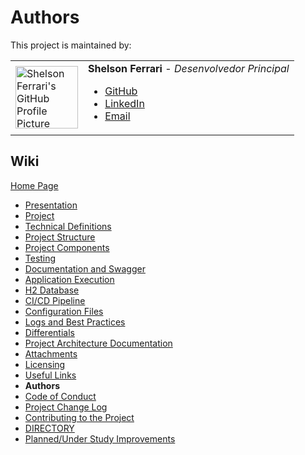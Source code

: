 # Authors

This project is maintained by:

|   |   |
|---|---|
| <img src="https://avatars.githubusercontent.com/u/5073958?v=4" alt="Shelson Ferrari's GitHub Profile Picture" width="100" height="100"> | **Shelson Ferrari** - *Desenvolvedor Principal*<br><ul><li><a href="https://github.com/java_base">GitHub</a></li><li><a href="https://www.linkedin.com/in/shelson/">LinkedIn</a></li><li><a href="mailto:shelson@gmail.com">Email</a></li></ul> |

## Wiki

[Home Page](/README.md)

- [Presentation](https://github.com/java_base/sognisport/wiki/presentation)
- [Project](https://github.com/java_base/sognisport/wiki/project)
- [Technical Definitions](https://github.com/java_base/sognisport/wiki/technical-definitions)
- [Project Structure](https://github.com/java_base/sognisport/wiki/project-structure)
- [Project Components](https://github.com/java_base/sognisport/wiki/project-components)
- [Testing](https://github.com/java_base/sognisport/wiki/testing)
- [Documentation and Swagger](https://github.com/java_base/sognisport/wiki/documentation-and-swagger)
- [Application Execution](https://github.com/java_base/sognisport/wiki/application-execution)
- [H2 Database](https://github.com/java_base/sognisport/wiki/h2-database)
- [CI/CD Pipeline](https://github.com/java_base/sognisport/wiki/ci-cd-pipeline)
- [Configuration Files](https://github.com/java_base/sognisport/wiki/configuration-files)
- [Logs and Best Practices](https://github.com/java_base/sognisport/wiki/logs-and-best-practices)
- [Differentials](https://github.com/java_base/sognisport/wiki/differentials)
- [Project Architecture Documentation](https://github.com/java_base/sognisport/wiki/architecture)
- [Attachments](https://github.com/java_base/sognisport/wiki/attachments)
- [Licensing](https://github.com/java_base/sognisport/wiki/licensing)
- [Useful Links](https://github.com/java_base/sognisport/wiki/useful-links)
- **Authors**
- [Code of Conduct](/CODE_OF_CONDUCT.md)
- [Project Change Log](/CHANGELOG.md)
- [Contributing to the Project](/CONTRIBUTING.md)
- [DIRECTORY](/DIRECTORY.md)
- [Planned/Under Study Improvements](/FUTURE.md)